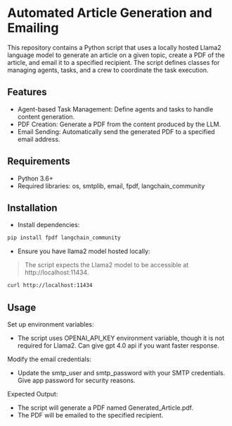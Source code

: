 # Automated Article Generation and Emailing

This repository contains a Python script that uses a locally hosted Llama2 language model to generate an article on a given topic, create a PDF of the article, and email it to a specified recipient. The script defines classes for managing agents, tasks, and a crew to coordinate the task execution.

## Features 

- Agent-based Task Management: Define agents and tasks to handle content generation.
- PDF Creation: Generate a PDF from the content produced by the LLM.
- Email Sending: Automatically send the generated PDF to a specified email address.

## Requirements 

- Python 3.6+
- Required libraries: os, smtplib, email, fpdf, langchain_community

## Installation

- Install dependencies:

```bash
pip install fpdf langchain_community
```

- Ensure you have llama2 model hosted locally:
> The script expects the Llama2 model to be accessible at http://localhost:11434.


```bash
curl http://localhost:11434
```

## Usage

Set up environment variables:

- The script uses OPENAI_API_KEY environment variable, though it is not required for Llama2. Can give gpt 4.0 api if you want faster response.

Modify the email credentials:

- Update the smtp_user and smtp_password with your SMTP credentials. Give app password for security reasons.

Expected Output:

- The script will generate a PDF named Generated_Article.pdf. 
- The PDF will be emailed to the specified recipient.

